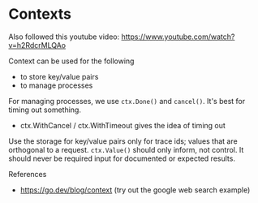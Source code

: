 # Contexts

Also followed this youtube video: https://www.youtube.com/watch?v=h2RdcrMLQAo

Context can be used for the following

- to store key/value pairs
- to manage processes

For managing processes, we use `ctx.Done()` and `cancel()`. It's best for timing out something.

- ctx.WithCancel / ctx.WithTimeout gives the idea of timing out

Use the storage for key/value pairs only for trace ids; values that are orthogonal to a request. `ctx.Value()` should only inform, not control. It should never be required input for documented or expected results.

References

- https://go.dev/blog/context (try out the google web search example)
